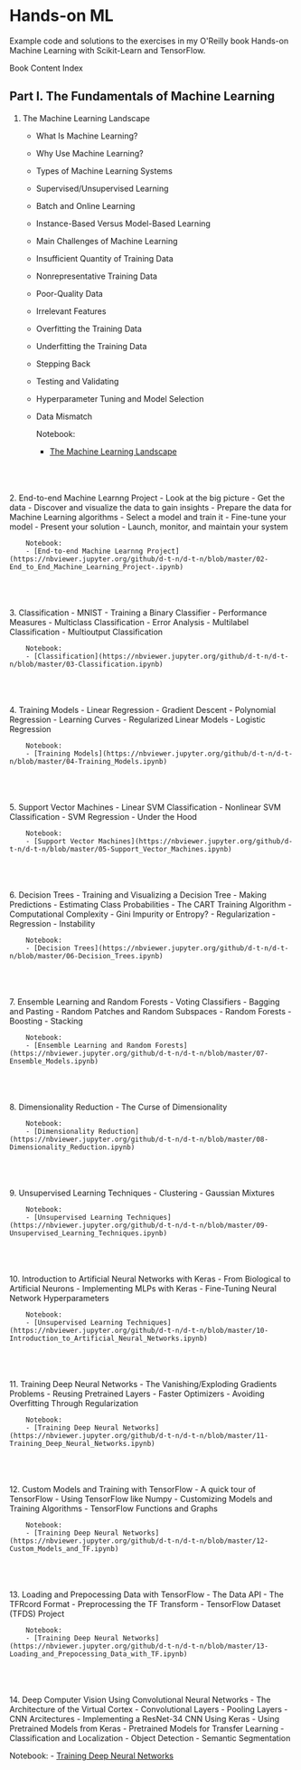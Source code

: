 # Hands-on ML
 Example code and solutions to the exercises in my O'Reilly book Hands-on Machine Learning with Scikit-Learn and TensorFlow.

 Book Content Index

## Part I. The Fundamentals of Machine Learning
1. The Machine Learning Landscape
    - What Is Machine Learning?
    - Why Use Machine Learning?
    - Types of Machine Learning Systems
    - Supervised/Unsupervised Learning
    - Batch and Online Learning
    - Instance-Based Versus Model-Based Learning 
    - Main Challenges of Machine Learning
    - Insufficient Quantity of Training Data
    - Nonrepresentative Training Data
    - Poor-Quality Data
    - Irrelevant Features
    - Overfitting the Training Data
    - Underfitting the Training Data
    - Stepping Back
    - Testing and Validating
    - Hyperparameter Tuning and Model Selection
    - Data Mismatch

        Notebook:
        - [The Machine Learning Landscape](https://nbviewer.jupyter.org/github/d-t-n/d-t-n/blob/master/01-The_ML_Landscape.ipynb)
<br />
<br />
<br /> 
2. End-to-end Machine Learnng Project
    - Look at the big picture
    - Get the data
    - Discover and visualize the data to gain insights
    - Prepare the data for Machine Learning algorithms
    - Select a model and train it
    - Fine-tune your model
    - Present your solution
    - Launch, monitor, and maintain your system

        Notebook:
        - [End-to-end Machine Learnng Project](https://nbviewer.jupyter.org/github/d-t-n/d-t-n/blob/master/02-End_to_End_Machine_Learning_Project-.ipynb)
<br />
<br />
<br />
3. Classification
    - MNIST
    - Training a Binary Classifier
    - Performance Measures
    - Multiclass Classification
    - Error Analysis
    - Multilabel Classification
    - Multioutput Classification

        Notebook:
        - [Classification](https://nbviewer.jupyter.org/github/d-t-n/d-t-n/blob/master/03-Classification.ipynb)
<br />
<br />
<br />
4. Training Models
    - Linear Regression
    - Gradient Descent
    - Polynomial Regression
    - Learning Curves
    - Regularized Linear Models
    - Logistic Regression

        Notebook:
        - [Training Models](https://nbviewer.jupyter.org/github/d-t-n/d-t-n/blob/master/04-Training_Models.ipynb)
<br />
<br />
<br />
5. Support Vector Machines
    - Linear SVM Classification
    - Nonlinear SVM Classification
    - SVM Regression
    - Under the Hood

        Notebook:
        - [Support Vector Machines](https://nbviewer.jupyter.org/github/d-t-n/d-t-n/blob/master/05-Support_Vector_Machines.ipynb)
<br />
<br />
<br />
6. Decision Trees
    - Training and Visualizing a Decision Tree
    - Making Predictions
    - Estimating Class Probabilities
    - The CART Training Algorithm
    - Computational Complexity
    - Gini Impurity or Entropy?
    - Regularization
    - Regression
    - Instability

        Notebook:
        - [Decision Trees](https://nbviewer.jupyter.org/github/d-t-n/d-t-n/blob/master/06-Decision_Trees.ipynb)
<br />
<br />
<br />
7. Ensemble Learning and Random Forests
    - Voting Classifiers
    - Bagging and Pasting
    - Random Patches and Random Subspaces
    - Random Forests
    - Boosting
    - Stacking

        Notebook:
        - [Ensemble Learning and Random Forests](https://nbviewer.jupyter.org/github/d-t-n/d-t-n/blob/master/07-Ensemble_Models.ipynb)
<br />
<br />
<br />
8. Dimensionality Reduction
    - The Curse of Dimensionality

        Notebook:
        - [Dimensionality Reduction](https://nbviewer.jupyter.org/github/d-t-n/d-t-n/blob/master/08-Dimensionality_Reduction.ipynb)
<br />
<br />
<br />
9. Unsupervised Learning Techniques
    - Clustering
    - Gaussian Mixtures

        Notebook:
        - [Unsupervised Learning Techniques](https://nbviewer.jupyter.org/github/d-t-n/d-t-n/blob/master/09-Unsupervised_Learning_Techniques.ipynb)
<br />
<br />
<br />
10. Introduction to Artificial Neural Networks with Keras
    - From Biological to Artificial Neurons
    - Implementing MLPs with Keras
    - Fine-Tuning Neural Network Hyperparameters

        Notebook:
        - [Unsupervised Learning Techniques](https://nbviewer.jupyter.org/github/d-t-n/d-t-n/blob/master/10-Introduction_to_Artificial_Neural_Networks.ipynb)
<br />
<br />
<br />
11. Training Deep Neural Networks
    - The Vanishing/Exploding Gradients Problems
    - Reusing Pretrained Layers
    - Faster Optimizers
    - Avoiding Overfitting Through Regularization

        Notebook:
        - [Training Deep Neural Networks](https://nbviewer.jupyter.org/github/d-t-n/d-t-n/blob/master/11-Training_Deep_Neural_Networks.ipynb)
<br />
<br />
<br />
12. Custom Models and Training with TensorFlow
    - A quick tour of TensorFlow
    - Using TensorFlow like Numpy
    - Customizing Models and Training Algorithms
    - TensorFlow Functions and Graphs

        Notebook:
        - [Training Deep Neural Networks](https://nbviewer.jupyter.org/github/d-t-n/d-t-n/blob/master/12-Custom_Models_and_TF.ipynb)
<br />
<br />
<br />
13. Loading and Prepocessing Data with TensorFlow
    - The Data API
    - The TFRcord Format
    - Preprocessing the TF Transform
    - TensorFlow Dataset (TFDS) Project

        Notebook:
        - [Training Deep Neural Networks](https://nbviewer.jupyter.org/github/d-t-n/d-t-n/blob/master/13-Loading_and_Prepocessing_Data_with_TF.ipynb)
<br />
<br />
<br />
14. Deep Computer Vision Using Convolutional Neural Networks
    - The Architecture of the Virtual Cortex
    - Convolutional Layers
    - Pooling Layers
    - CNN Arcitectures
    - Implementing a ResNet-34 CNN Using Keras
    - Using Pretrained Models from Keras
    - Pretrained Models for Transfer Learning
    - Classification and Localization
    - Object Detection
    - Semantic Segmentation

Notebook:
        - [Training Deep Neural Networks](https://nbviewer.jupyter.org/github/d-t-n/d-t-n/blob/master/14_Deep_Computer_Vision_Using_Convolutional_Neural_Networks.ipynb)